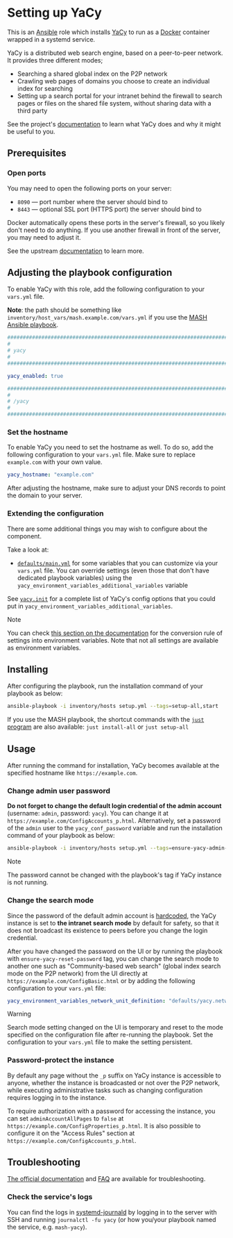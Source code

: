 <!--
SPDX-FileCopyrightText: 2020 - 2024 MDAD project contributors
SPDX-FileCopyrightText: 2020 - 2024 Slavi Pantaleev
SPDX-FileCopyrightText: 2020 Aaron Raimist
SPDX-FileCopyrightText: 2020 Chris van Dijk
SPDX-FileCopyrightText: 2020 Dominik Zajac
SPDX-FileCopyrightText: 2020 Mickaël Cornière
SPDX-FileCopyrightText: 2022 François Darveau
SPDX-FileCopyrightText: 2022 Julian Foad
SPDX-FileCopyrightText: 2022 Warren Bailey
SPDX-FileCopyrightText: 2023 Antonis Christofides
SPDX-FileCopyrightText: 2023 Felix Stupp
SPDX-FileCopyrightText: 2023 Pierre 'McFly' Marty
SPDX-FileCopyrightText: 2024 - 2025 Suguru Hirahara

SPDX-License-Identifier: AGPL-3.0-or-later
-->

# Setting up YaCy

This is an [Ansible](https://www.ansible.com/) role which installs [YaCy](https://yacy.net) to run as a [Docker](https://www.docker.com/) container wrapped in a systemd service.

YaCy is a distributed web search engine, based on a peer-to-peer network. It provides three different modes;

- Searching a shared global index on the P2P network
- Crawling web pages of domains you choose to create an individual index for searching
- Setting up a search portal for your intranet behind the firewall to search pages or files on the shared file system, without sharing data with a third party

See the project's [documentation](https://yacy.net/docs/) to learn what YaCy does and why it might be useful to you.

## Prerequisites

### Open ports

You may need to open the following ports on your server:

- `8090` — port number where the server should bind to
- `8443` — optional SSL port (HTTPS port) the server should bind to

Docker automatically opens these ports in the server's firewall, so you likely don't need to do anything. If you use another firewall in front of the server, you may need to adjust it.

See the upstream [documentation](https://yacy.net/operation/yacy_conf/#system) to learn more.

## Adjusting the playbook configuration

To enable YaCy with this role, add the following configuration to your `vars.yml` file.

**Note**: the path should be something like `inventory/host_vars/mash.example.com/vars.yml` if you use the [MASH Ansible playbook](https://github.com/mother-of-all-self-hosting/mash-playbook).

```yaml
########################################################################
#                                                                      #
# yacy                                                                 #
#                                                                      #
########################################################################

yacy_enabled: true

########################################################################
#                                                                      #
# /yacy                                                                #
#                                                                      #
########################################################################
```

### Set the hostname

To enable YaCy you need to set the hostname as well. To do so, add the following configuration to your `vars.yml` file. Make sure to replace `example.com` with your own value.

```yaml
yacy_hostname: "example.com"
```

After adjusting the hostname, make sure to adjust your DNS records to point the domain to your server.

### Extending the configuration

There are some additional things you may wish to configure about the component.

Take a look at:

- [`defaults/main.yml`](../defaults/main.yml) for some variables that you can customize via your `vars.yml` file. You can override settings (even those that don't have dedicated playbook variables) using the `yacy_environment_variables_additional_variables` variable

See [`yacy.init`](https://github.com/yacy/yacy_search_server/blob/master/defaults/yacy.init) for a complete list of YaCy's config options that you could put in `yacy_environment_variables_additional_variables`.

>[!NOTE]
> You can check [this section on the documentation](https://yacy.net/download_installation/#configuration-with-environment-variables) for the conversion rule of settings into environment variables. Note that not all settings are available as environment variables.

## Installing

After configuring the playbook, run the installation command of your playbook as below:

```sh
ansible-playbook -i inventory/hosts setup.yml --tags=setup-all,start
```

If you use the MASH playbook, the shortcut commands with the [`just` program](https://github.com/mother-of-all-self-hosting/mash-playbook/blob/main/docs/just.md) are also available: `just install-all` or `just setup-all`

## Usage

After running the command for installation, YaCy becomes available at the specified hostname like `https://example.com`.

### Change admin user password

**Do not forget to change the default login credential of the admin account** (username: `admin`, password: `yacy`). You can change it at `https://example.com/ConfigAccounts_p.html`. Alternatively, set a password of the `admin` user to the `yacy_conf_password` variable and run the installation command of your playbook as below:

```sh
ansible-playbook -i inventory/hosts setup.yml --tags=ensure-yacy-admin-password
```

>[!NOTE]
> The password cannot be changed with the playbook's tag if YaCy instance is not running.

### Change the search mode

Since the password of the default admin account is [hardcoded](https://github.com/yacy/yacy_search_server/blob/master/docker/Dockerfile), the YaCy instance is set to **the intranet search mode** by default for safety, so that it does not broadcast its existence to peers before you change the login credential.

After you have changed the password on the UI or by running the playbook with `ensure-yacy-reset-password` tag, you can change the search mode to another one such as "Community-based web search" (global index search mode on the P2P network) from the UI directly at `https://example.com/ConfigBasic.html` or by adding the following configuration to your `vars.yml` file:

```yaml
yacy_environment_variables_network_unit_definition: "defaults/yacy.network.freeworld.unit"
```

>[!WARNING]
> Search mode setting changed on the UI is temporary and reset to the mode specified on the configuration file after re-running the playbook. Set the configuration to your `vars.yml` file to make the setting persistent.

### Password-protect the instance

By default any page without the `_p` suffix on YaCy instance is accessible to anyone, whether the instance is broadcasted or not over the P2P network, while executing administrative tasks such as changing configuration requires logging in to the instance.

To require authorization with a password for accessing the instance, you can set `adminAccountAllPages` to `false` at `https://example.com/ConfigProperties_p.html`. It is also possible to configure it on the "Access Rules" section at `https://example.com/ConfigAccounts_p.html`.

## Troubleshooting

[The official documentation](https://yacy.net/docs/) and [FAQ](https://yacy.net/faq/) are available for troubleshooting.

### Check the service's logs

You can find the logs in [systemd-journald](https://www.freedesktop.org/software/systemd/man/systemd-journald.service.html) by logging in to the server with SSH and running `journalctl -fu yacy` (or how you/your playbook named the service, e.g. `mash-yacy`).
